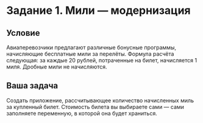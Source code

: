 # Задание 1. Мили — модернизация
## Условие
Авиаперевозчики предлагают различные бонусные программы, начисляющие бесплатные мили за перелёты. Формула расчёта следующая: за каждые 20 рублей, потраченные на билет, начисляется 1 миля. Дробные мили не начисляются.

## Ваша задача
Создать приложение, рассчитывающее количество начисленных миль за купленный билет. Стоимость билета вы выбираете сами — сами заполняете переменную, в которой она будет храниться.